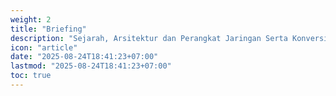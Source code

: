 ```yaml
---
weight: 2
title: "Briefing"
description: "Sejarah, Arsitektur dan Perangkat Jaringan Serta Konversi Biner"
icon: "article"
date: "2025-08-24T18:41:23+07:00"
lastmod: "2025-08-24T18:41:23+07:00"
toc: true
---
```

